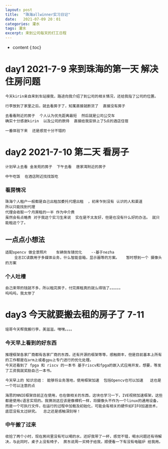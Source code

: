 ```yaml
---
layout: post
title:  "珠海allwinner实习日记"
date:   2021-07-09 20：01
categories: 灌水
tags: 灌水
excerpt: 来到公司每天的打工日程
---
```


* content
{:toc}

# day1 2021-7-9 来到珠海的第一天  解决住房问题
    今天kirin亲自来到车站接我，路途向我介绍了到公司的相关情况，还给我指了公司的位置。

    行李放到了家里之后，就去看房子了，知寓直接就断货了  直接没有房子   

    去看看附近的房子  个人认为优先距离最短  然后就是公司公交车
    确实十分感谢kirin  以及公司的款待  直接给我安排上了5点的酒店住宿

    一番体验下来  还是感觉十分不错的

# day2 2021-7-10 第二天  看房子 
    计划早上去看 金发苑的房子  下午去看  唐家湾附近的房子  

    中午吃饭  在酒店附近找找饭吃 
    
### 看房情况
    珠海个人租户一般都是自己出租加委托代理出租  ，初来乍到没有 认识的人和渠道   
    所以只能找到代理    
    代理会收取一个月房租的一半 作为中介费 
    虽然会有点略贵 对于我这个实习生来说  实在是不太友好，但是也没有什么好的办法。 就只能租这个了。

## 一点点小想法
    适配opencv 做全景照片    车辆倒车镜优化    --基于nezha
        全志IC读数用于多媒体业务，什么智能音箱，显示器等的方案。   暂时想到一个 摄像头的方案   

### 个人吐槽
    自己来带的钱就不多，所以租完房子，付完房租真的就么得钱了。。。。。。
    呜呜呜，我太惨了


# day3 今天就要搬去租的房子了 7-11 
    瑶哥今天帮我搬行李，美滋滋，嘿嘿。。。。
    

### 今天早上看到的好东西
    推理框架各家厂商都有各家厂商的东西，还有开源的框架等等，感触颇丰，但是目前基本上所有的工作都是在arm上或者gpu上专门进行的优化处理。
    今天还看到了 fpga 和 riscv 的一本书 基于riscv和fpga的嵌入式应用开发，想要，等发了工资我就奖励自己一本书。

    今天早上的 知识总结： 能够将业务落地，使用框架加速  包括Opencv也可以加速   这也是一个可以注意的点
    
    海思的NNIE框架目前正在使用，也在做相关的东西，这块也学习一下，IVE视频加速框架，这些都是使用c语言实现的。我猜测这应该是像裸机一样，将摄像头不作为一个linux的通用设备，而是一个可执行文件，在运行的过程中加载及初始化，可能会有相关的硬件如FIFO加速技术，底层没有太过研究。  总之还是感触深刻呀！

### 中午搬了过来 
    收拾了两个小时，现在房间里没有可以喝的水，还好我带了一杯，感觉不错，喝水问题还有待解决，与此同时，桌子上没有椅子， 房东说周一买椅子给我，顺便看一下有没有电磁炉 给我用。
